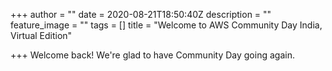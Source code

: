 +++
author = ""
date = 2020-08-21T18:50:40Z
description = ""
feature_image = ""
tags = []
title = "Welcome to AWS Community Day India, Virtual Edition"

+++
Welcome back! We're glad to have Community Day going again.